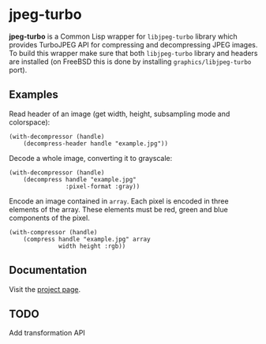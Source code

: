 jpeg-turbo
==========

**jpeg-turbo** is a Common Lisp wrapper for `libjpeg-turbo` library
which provides TurboJPEG API for compressing and decompressing JPEG
images. To build this wrapper make sure that both `libjpeg-turbo`
library and headers are installed (on FreeBSD this is done by
installing `graphics/libjpeg-turbo` port).

## Examples

Read header of an image (get width, height, subsampling mode and
colorspace):
~~~~~~~~{.lisp}
(with-decompressor (handle)
    (decompress-header handle "example.jpg"))
~~~~~~~~

Decode a whole image, converting it to grayscale:
~~~~~~~~{.lisp}
(with-decompressor (handle)
    (decompress handle "example.jpg"
                :pixel-format :gray))
~~~~~~~~

Encode an image contained in `array`. Each pixel is encoded in three
elements of the array. These elements must be red, green and blue
components of the pixel.
~~~~~~~~{.lisp}
(with-compressor (handle)
    (compress handle "example.jpg" array
              width height :rgb))
~~~~~~~~

## Documentation
Visit the [project page](http://shamazmazum.github.io/jpeg-turbo).

## TODO
Add transformation API
